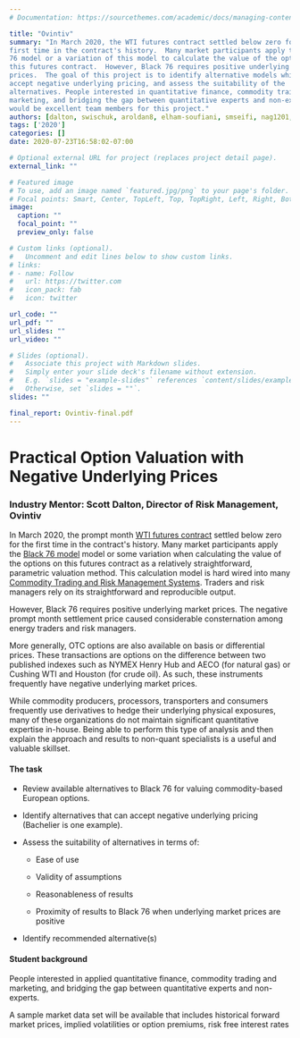 ```yaml
---
# Documentation: https://sourcethemes.com/academic/docs/managing-content/

title: "Ovintiv"
summary: "In March 2020, the WTI futures contract settled below zero for the
first time in the contract's history.  Many market participants apply the Black
76 model or a variation of this model to calculate the value of the options on
this futures contract.  However, Black 76 requires positive underlying market
prices.  The goal of this project is to identify alternative models which can
accept negative underlying pricing, and assess the suitability of the
alternatives. People interested in quantitative finance, commodity training and
marketing, and bridging the gap between quantitative experts and non-experts
would be excellent team members for this project."
authors: [dalton, swischuk, aroldan8, elham-soufiani, smseifi, nag1201, yyao23]
tags: ['2020']
categories: []
date: 2020-07-23T16:58:02-07:00

# Optional external URL for project (replaces project detail page).
external_link: ""

# Featured image
# To use, add an image named `featured.jpg/png` to your page's folder.
# Focal points: Smart, Center, TopLeft, Top, TopRight, Left, Right, BottomLeft, Bottom, BottomRight.
image:
  caption: ""
  focal_point: ""
  preview_only: false

# Custom links (optional).
#   Uncomment and edit lines below to show custom links.
# links:
# - name: Follow
#   url: https://twitter.com
#   icon_pack: fab
#   icon: twitter

url_code: ""
url_pdf: ""
url_slides: ""
url_video: ""

# Slides (optional).
#   Associate this project with Markdown slides.
#   Simply enter your slide deck's filename without extension.
#   E.g. `slides = "example-slides"` references `content/slides/example-slides.md`.
#   Otherwise, set `slides = ""`.
slides: ""

final_report: Ovintiv-final.pdf
---
```


# Practical Option Valuation with Negative Underlying Prices

### Industry Mentor: Scott Dalton, Director of Risk Management, Ovintiv

In March 2020, the prompt month [WTI futures contract](https://www.cmegroup.com/trading/energy/crude-oil/light-sweet-crude_contract_specifications.html)
settled below zero for the first time in the contract's history. Many
market participants apply the [Black 76 model](https://en.wikipedia.org/wiki/Black_model)
model or some variation when calculating the value of the options on
this futures contract as a relatively straightforward, parametric
valuation method. This calculation model is hard wired into many
[Commodity Trading and Risk Management Systems](https://iongroup.com/ion-commodities/products/). Traders and
risk managers rely on its straightforward and reproducible output.

However, Black 76 requires positive underlying market prices. The
negative prompt month settlement price caused considerable consternation
among energy traders and risk managers.

More generally, OTC options are also available on basis or differential
prices. These transactions are options on the difference between two
published indexes such as NYMEX Henry Hub and AECO (for natural gas) or
Cushing WTI and Houston (for crude oil). As such, these instruments
frequently have negative underlying market prices.

While commodity producers, processors, transporters and consumers
frequently use derivatives to hedge their underlying physical exposures,
many of these organizations do not maintain significant quantitative
expertise in-house. Being able to perform this type of analysis and then
explain the approach and results to non-quant specialists is a useful
and valuable skillset.

#### The task

-   Review available alternatives to Black 76 for valuing
    commodity-based European options.

-   Identify alternatives that can accept negative underlying pricing
    (Bachelier is one example).

-   Assess the suitability of alternatives in terms of:

    -   Ease of use

    -   Validity of assumptions

    -   Reasonableness of results

    -   Proximity of results to Black 76 when underlying market prices
        are positive

-   Identify recommended alternative(s)

#### Student background

People interested in applied quantitative finance, commodity trading and
marketing, and bridging the gap between quantitative experts and
non-experts.

A sample market data set will be available that includes historical
forward market prices, implied volatilities or option premiums, risk
free interest rates
